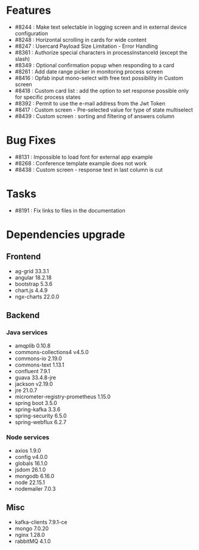 
# Features

- #8244 : Make text selectable in logging screen and in external device configuration
- #8248 : Horizontal scrolling in cards for wide content
- #8247 : Usercard Payload Size Limitation - Error Handling
- #8361 : Authorize special characters in processInstanceId (except the slash)
- #8349 : Optional confirmation popup when responding to a card
- #8261 : Add date range picker in monitoring process screen
- #8416 : Opfab input mono-select with free text possibility in Custom screen
- #8418 : Custom card list : add the option to set response possible only for specific process states
- #8392 : Permit to use the e-mail address from the Jwt Token
- #8417 : Custom screen - Pre-selected value for type of state multiselect
- #8439 : Custom screen : sorting and filtering of answers column

# Bug Fixes

- #8131 : Impossible to load font for external app example
- #8268 : Conference template example does not work
- #8438 : Custom screen - response text in last column is cut


# Tasks

- #8191 : Fix links to files in the documentation
  
# Dependencies upgrade

## Frontend

- ag-grid 33.3.1
- angular 18.2.18
- bootstrap 5.3.6
- chart.js 4.4.9
- ngx-charts 22.0.0
  
## Backend 

### Java services 

- amqplib 0.10.8
- commons-collections4 v4.5.0
- commons-io 2.19.0
- commons-text 1.13.1
- confluent 7.9.1
- guava 33.4.8-jre
- jackson v2.19.0
- jre 21.0.7
- micrometer-registry-prometheus 1.15.0
- spring boot 3.5.0
- spring-kafka 3.3.6
- spring-security 6.5.0
- spring-webflux 6.2.7

### Node services

- axios 1.9.0
- config v4.0.0
- globals 16.1.0
- jsdom 26.1.0
- mongodb 6.16.0
- node 22.15.1
- nodemailer 7.0.3


## Misc

- kafka-clients 7.9.1-ce
- mongo 7.0.20
- nginx 1.28.0
- rabbitMQ 4.1.0







